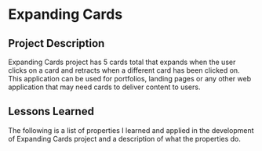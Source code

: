 # Expanding Cards

## Project Description

Expanding Cards project has 5 cards total that expands when the user clicks on a card and retracts when a different card has been clicked on. This application can be used for portfolios, landing pages or any other web application that may need cards to deliver content to users. 


## Lessons Learned

The following is a list of properties I learned and applied in the development of Expanding Cards project and a description of what the properties do. 


